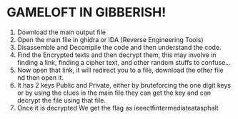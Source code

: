 # GAMELOFT IN GIBBERISH!
1. Download the main output file
2. Open the main file in ghidra or IDA (Reverse Engineering Tools)
3. Disassemble and Decompile the code and then understand the code.
4. Find the Encrypted texts and then decrypt them, this may involve in finding a link, finding a cipher text, and other random stuffs to confuse...
5. Now open that link, it will redirect you to a file, download the other file nd then open it.
6. It has 2 keys Public and Private, either by bruteforcing the one digit keys or by using the clues in the main file they can get the key and can decrypt the file using that file.
7. Once it is decrypted We get the flag as ieeectfintermediateatasphalt
